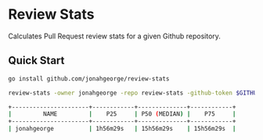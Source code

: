 # Review Stats

Calculates Pull Request review stats for a given Github repository.

## Quick Start

```sh
go install github.com/jonahgeorge/review-stats
```

```sh
review-stats -owner jonahgeorge -repo review-stats -github-token $GITHUB_TOKEN

+----------------------+------------+--------------+------------+
|         NAME         |    P25     | P50 (MEDIAN) |    P75     |
+----------------------+------------+--------------+------------+
| jonahgeorge          | 1h56m29s   | 15h56m29s    | 15h56m29s  |
```

